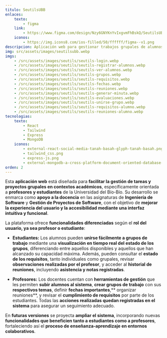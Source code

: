 ```yaml
---
titulo: SeutilsUBB
enlaces:
    texto:
        - figma
    link: 
        - https://www.figma.com/design/Nzy6GNYKnYvIxgvmFhBskQ/SeutilsUBB?node-id=1-127&t=ph7g8PYhMoUdPF7g-1
    iconos: 
        - https://img.icons8.com/ios-filled/50/ffffff/figma--v1.png
descripcion: Aplicación web para gestionar trabajos grupales de alumnos en ramos de la Universidad del Bío-Bío.
img: src/assets/images/seutilsubb.webp
imgs:
    - /src/assets/images/seutils/seutils-login.webp
    - /src/assets/images/seutils/seutils-registrar-alumnos.webp
    - /src/assets/images/seutils/seutils-ver-alumnos.webp
    - /src/assets/images/seutils/seutils-grupos.webp
    - /src/assets/images/seutils/seutils-requisitos.webp
    - /src/assets/images/seutils/seutils-fechas.webp
    - /src/assets/images/seutils/seutils-reuniones.webp
    - /src/assets/images/seutils/seutils-generar-minuta.webp
    - /src/assets/images/seutils/seutils-evaluaciones.webp
    - /src/assets/images/seutils/seutils-unirse-grupo.webp
    - /src/assets/images/seutils/seutils-requisitos-alumno.webp
    - /src/assets/images/seutils/seutils-reuniones-alumno.webp
tecnologias:
    texto:
        - React
        - Tailwind
        - Express
        - MongoDB
    iconos:
        - external-react-social-media-tanah-basah-glyph-tanah-basah.png
        - tailwind_css.png
        - express-js.png
        - external-mongodb-a-cross-platform-document-oriented-database-program-logo-bold-tal-revivo.png
orden: 2
---
```

Esta **aplicación web** está diseñada para **facilitar la gestión de tareas y proyectos grupales en contextos académicos**, específicamente orientada a **profesores y estudiantes** de la Universidad del Bío-Bío. Su desarrollo se enmarca como **apoyo a la docencia** en las asignaturas de **Ingeniería de Software** y **Gestión de Proyectos de Software**, con el objetivo de **mejorar la experiencia del usuario y la accesibilidad mediante una interfaz intuitiva y funcional**.

La plataforma ofrece **funcionalidades diferenciadas** según el **rol del usuario, ya sea profesor o estudiante**:

- **Estudiantes:**
Los alumnos pueden **unirse fácilmente a grupos de trabajo** mediante una **visualización en tiempo real del estado de los grupos**, diferenciando entre aquellos disponibles y aquellos que han alcanzado su capacidad máxima. Además, pueden consultar el **estado de los requisitos**, tanto individuales como grupales, revisar **observaciones realizadas por el profesor**, y acceder al **historial de reuniones**, incluyendo **asistencia y notas registradas**.

- **Profesores:**
Los docentes cuentan con **herramientas de gestión** que les permiten **subir alumnos al sistema**, **crear grupos de trabajo** con sus **respectivos temas**, definir **fechas importantes**,** organizar reuniones**, y revisar el **cumplimiento de requisitos** por parte de los estudiantes. Todas las **acciones realizadas quedan registradas en el sistema** para asegurar un seguimiento adecuado.

En **futuras versiones** se proyecta **ampliar el sistema**, incorporando nuevas **funcionalidades que beneficien tanto a estudiantes como a profesores**, fortaleciendo así el **proceso de enseñanza-aprendizaje en entornos colaborativos**.


